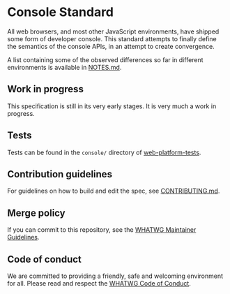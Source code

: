 # Console Standard

All web browsers, and most other JavaScript environments, have shipped some form of developer console. This standard attempts to finally define the semantics of the console APIs, in an attempt to create convergence.

A list containing some of the observed differences so far in different environments is available in [NOTES.md](NOTES.md).

## Work in progress

This specification is still in its very early stages. It is very much a work in progress.

## Tests

Tests can be found in the `console/` directory of [web-platform-tests](https://github.com/w3c/web-platform-tests).

## Contribution guidelines

For guidelines on how to build and edit the spec, see [CONTRIBUTING.md](CONTRIBUTING.md).

## Merge policy

If you can commit to this repository, see the [WHATWG Maintainer Guidelines](https://github.com/whatwg/meta/blob/master/MAINTAINERS.md).

## Code of conduct

We are committed to providing a friendly, safe and welcoming environment for all. Please read and respect the [WHATWG Code of Conduct](https://whatwg.org/code-of-conduct).
